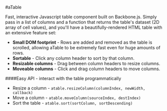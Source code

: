 #aTable

Fast, interactive Javascript table component built on Backbone.js. Simply pass in a list of columns and a function that returns the table's dataset (2D array of cell values), and you'll have a beautifully-rendered HTML table with an extensive feature set:
* **Small DOM footprint** - Rows are added and removed as the table is scrolled, allowing aTable to be extremely fast even for huge amounts of rows.
* **Sortable** - Click any column header to sort by that column.
* **Resizable columns** - Drag between column headers to resize columns.
* **Moveable columns** - Click and drag column headers to move columns.

####Easy API - interact with the table programmatically
* Resize a column  - `atable.resizeColumn(columnIndex, newWidth, callback)`
* Move a column - `atable.moveColumn(sourceIndex, destIndex)`
* Sort the table   - `atable.sort(sortColumn, sortDescending)`
